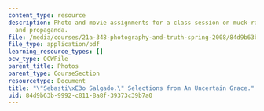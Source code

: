 ```yaml
---
content_type: resource
description: Photo and movie assignments for a class session on muck-raking, advocacy,
  and propaganda.
file: /media/courses/21a-348-photography-and-truth-spring-2008/84d9b63b9992c8118a8f39373c39b7a0_MIT21A_348S08_salgado.pdf
file_type: application/pdf
learning_resource_types: []
ocw_type: OCWFile
parent_title: Photos
parent_type: CourseSection
resourcetype: Document
title: "\"Sebasti\xE3o Salgado.\" Selections from An Uncertain Grace."
uid: 84d9b63b-9992-c811-8a8f-39373c39b7a0
---
```

